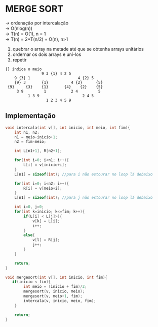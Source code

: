 # MERGE SORT
-> ordenação por intercalação <br />
-> O(nlog(n)) <br />
-> T(n) = O(1), n = 1 <br />
-> T(n) = 2*T(n/2) + O(n), n>1 <br />
1. quebrar o array na metade até que se obtenha arrays unitários
2. ordernar os dois arrays e uní-los
3. repetir

```
{} indica o meio
                9 3 {1} 4 2 5
    9 {3} 1                     4 {2} 5
    {9} 3       {1}          4 {2}      {5}
 {9}     {3}    {1}       {4}    {2}    {5}
     3 9         1           2 4         5
          1 3 9                   2 4 5
                  1 2 3 4 5 9
```

## Implementação
```c
void intercala(int v[], int inicio, int meio, int fim){
    int n1, n2;
    n1 = meio-inicio+1;
    n2 = fim-meio;

    int L[n1+1], R[n2+1];

    for(int i=0; i<n1; i++){
        L[i] = v[inicio+i];
    }
    L[n1] = sizeof(int); //para i não estourar no loop lá debaixo

    for(int i=0; i<n2; i++){
        R[i] = v[meio+i];
    }
    L[n1] = sizeof(int); //para j não estourar no loop lá debaixo

    int i=0, j=0;
    for(int k=inicio; k<=fim; k++){
        if(L[i] < L[j]>){
            v[k] = L[i];
            i++;
        }
        else{
            v[l] = R[j];
            j++;
        }
    }

    return;
}

void mergesort(int v[], int inicio, int fim){
   if(inicio < fim){
        int meio = (inicio + fim)/2;
        mergesort(v, inicio, meio);
        mergesort(v, meio+1, fim);
        intercala(v, inicio, meio, fim);
    }

    return;
}
```
